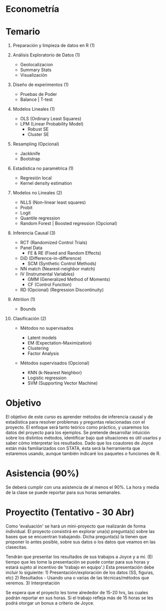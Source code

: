 # Econometría


# Temario

1. Preparación y limpieza de datos en R  (1)

2. Análisis Exploratorio de Datos (1)
	- Geolocalizacion
	- Summary Stats
	- Visualización
	
3. Diseño de experimentos  (1)
	- Pruebas de Poder 
	- Balance | T-test 

4. Modelos Lineales (1)
	- OLS  	 (Ordinary Least Squares)
	- LPM	 (Linear Probability Model)
		- Robust SE 
		- Cluster SE 

5. Resampling (Opcional) 
	- Jackknife
	- Bootstrap 
	
6. Estadística no paramétrica (1)
	- Regresión local
	- Kernel density estimation

7. Modelos no Lineales (2)
	- NLLS (Non-linear least squares)
	- Probit  
	- Logit  
	- Quantile regression 
	- Random Forest | Boosted regression  (Opcional)

8. Inferencia Causal (3)
	- RCT (Randomized Control Trials)
	- Panel Data 
		- FE & RE (Fixed and Random Effects)
	- DiD (Difference-in-difference)
		- SCM (Synthetic Control Methods)
	- NN match (Nearest-neighbor match)
	- IV (Instrumental Variables)
		- GMM (Generalized Method of Moments)
		- CF (Control Function)
	- RD (Opcional) (Regression Discontinuity)
	
9. Attrition (1)
	- Bounds

10. Clasificación  (2)
	- Métodos no supervisados
		- Latent models 
		- EM (Expectation-Maximization)
		- Clustering
		- Factor Analysis

	- Métodos supervisados (Opcional)
		- KNN (k-Nearest Neighbor)
		- Logistic regression
		- SVM (Supporting Vector Machine)


# Objetivo
El objetivo de este curso es aprender métodos de inferencia causal y de estadística para resolver problemas y preguntas relacionadas con el proyecto. El enfoque será tanto teórico como práctico, y usaremos los datos del proyecto para los ejemplos. Se pretende desarrollar intuición sobre los distintos métodos, identificar bajo qué situaciones es útil usarlos y saber cómo interpretar los resultados. Dado que los coautores de Joyce están más familiarizados con STATA, ésta será la herramienta que estaremos usando, aunque también indicaré los paquetes o funciones de R. 


# Asistencia (90%)
Se deberá cumplir con una asistencia de al menos el 90%. La hora y media de la clase se puede reportar para sus horas semanales. 


# Proyectito (Tentativo - 30 Abr)
Como 'evaluación' se hará un mini-proyecto que realizarán de forma individual. El proyecto consistirá en explorar una(s) pregunta(s) sobre las bases que se encuentran trabajando.  Dicha pregunta(s) la tienen que proponer lo antes posible, sobre sus datos o los datos que veamos en las clasecitas. 

Tendrán que presentar los resultados de sus trabajos a Joyce y a mí. (El tiempo que les tome la presentación se puede contar para sus horas y estará sujeto al incentivo de 'trabajo en equipo'.) Esta presentación debe incluir lo siguiente:
	1) Presentación/exploración de los datos (SS, figuras, etc)
	2) Resultados - Usando una o varias de las técnicas/métodos que veremos.
	3) Interpretación

Se espera que el proyecto les tome alrededor de 15-20 hrs, las cuales podrán reportar en sus horas. Si el trabajo refleja más de 15 horas se les podrá otorgar un bonus a criterio de Joyce.	



